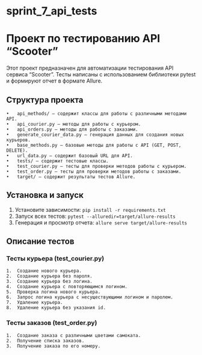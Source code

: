 # sprint_7_api_tests
# Проект по тестированию API “Scooter”

Этот проект предназначен для автоматизации тестирования API сервиса “Scooter”. Тесты написаны с использованием библиотеки pytest и формируют отчет в формате Allure.

## Структура проекта

	•	api_methods/ — содержит классы для работы с различными методами API.
	•	api_courier.py — методы для работы с курьером.
	•	api_orders.py — методы для работы с заказами.
	•	generate_courier_data.py — генерация данных для создания новых курьеров.
	•	base_methods.py — базовые методы для работы с API (GET, POST, DELETE).
	•	url_data.py — содержит базовый URL для API.
	•	tests/ — содержит тестовые классы.
	•	test_courier.py — тесты для проверки методов работы с курьером.
	•	test_order.py — тесты для проверки методов работы с заказами.
	•	target/ — содержит результаты тестов Allure.

## Установка и запуск

1. Установите зависимости:
```pip install -r requirements.txt```
2. Запуск всех тестов:
```pytest --alluredir=target/allure-results```
3. Генерация и просмотр отчета:
```allure serve target/allure-results```

## Описание тестов

### Тесты курьера (test_courier.py)

	1.	Создание нового курьера.
	2.	Создание курьера без пароля.
	3.	Создание курьера без логина.
	4.	Создание курьера с повторяющимся логином.
	5.	Проверка логина нового курьера.
	6.	Запрос логина курьера с несуществующими логином и паролем.
	7.	Удаление курьера.
	8.	Удаление курьера без указания id.

### Тесты заказов (test_order.py)

	1.	Создание заказа с различными цветами самоката.
	2.	Получение списка заказов.
	3.	Получение заказа по его номеру.

